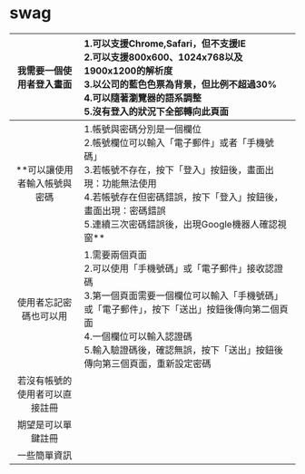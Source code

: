 # swag


|我需要一個使用者登入畫面|1.可以支援Chrome,Safari，但不支援IE<br>2.可以支援800x600、1024x768以及1900x1200的解析度<br>3.以公司的藍色色票為背景，但比例不超過30%<br>4.可以隨著瀏覽器的語系調整<br>5.沒有登入的狀況下全部轉向此頁面|
|:---:|:---|
|**可以讓使用者輸入帳號與密碼|1.帳號與密碼分別是一個欄位<br>2.帳號欄位可以輸入「電子郵件」或者「手機號碼」<br>3.若帳號不存在，按下「登入」按鈕後，畫面出現：功能無法使用<br>4.若帳號存在但密碼錯誤，按下「登入」按鈕後，畫面出現：密碼錯誤<br>5.連續三次密碼錯誤後，出現Google機器人確認視窗**|
|使用者忘記密碼也可以用|1.需要兩個頁面<br>2.可以使用「手機號碼」或「電子郵件」接收認證碼<br>3.第一個頁面需要一個欄位可以輸入「手機號碼」或「電子郵件」，按下「送出」按鈕後傳向第二個頁面<br>4.一個欄位可以輸入認證碼<br>5.輸入驗證碼後，確認無誤，按下「送出」按鈕後傳向第三個頁面，重新設定密碼|
|若沒有帳號的使用者可以直接註冊|   |
|期望是可以單鍵註冊|   |
|一些簡單資訊|   |


